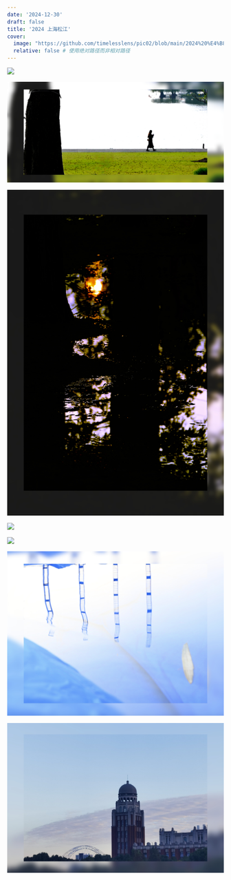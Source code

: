 ```yaml
---
date: '2024-12-30'
draft: false
title: '2024 上海松江'
cover:
  image: "https://github.com/timelesslens/pic02/blob/main/2024%20%E4%B8%8A%E6%B5%B7%E6%9D%BE%E6%B1%9F/1749295674079.jpg?raw=true" # 您可以使用文章中已有的图片或其他图片
  relative: false # 使用绝对路径而非相对路径
---
```


![](https://github.com/timelesslens/pic02/blob/main/2024%20%E4%B8%8A%E6%B5%B7%E6%9D%BE%E6%B1%9F/1749295674079.jpg?raw=true)

![](https://github.com/timelesslens/pic02/blob/main/2024%20%E4%B8%8A%E6%B5%B7%E6%9D%BE%E6%B1%9F/1749295674054.jpg?raw=true)

![](https://github.com/timelesslens/pic02/blob/main/2024%20%E4%B8%8A%E6%B5%B7%E6%9D%BE%E6%B1%9F/1749295674098.jpg?raw=true)

![](https://github.com/timelesslens/pic02/blob/main/2024%20%E4%B8%8A%E6%B5%B7%E6%9D%BE%E6%B1%9F/1749295674114.jpg?raw=true)

![](https://github.com/timelesslens/pic02/blob/main/2024%20%E4%B8%8A%E6%B5%B7%E6%9D%BE%E6%B1%9F/1749295674135.jpg?raw=true)

![](https://github.com/timelesslens/pic02/blob/main/2024%20%E4%B8%8A%E6%B5%B7%E6%9D%BE%E6%B1%9F/1749295674150.jpg?raw=true)

![](https://github.com/timelesslens/pic02/blob/main/2024%20%E4%B8%8A%E6%B5%B7%E6%9D%BE%E6%B1%9F/1749295674213.jpg?raw=true)



